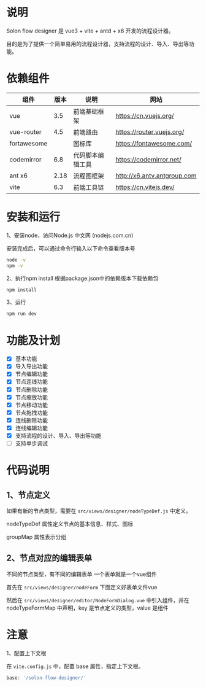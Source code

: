 # 说明
Solon flow designer 是 vue3 + vite + antd + x6 开发的流程设计器。

目的是为了提供一个简单易用的流程设计器，支持流程的设计、导入、导出等功能。

# 依赖组件
|组件|版本|说明|网站|
|-|-|-|-|
|vue|3.5|前端基础框架|https://cn.vuejs.org/|
|vue-router|4.5|前端路由|https://router.vuejs.org/|
|fortawesome||图标库|https://fontawesome.com/|
|codemirror|6.8|代码脚本编辑工具|https://codemirror.net/|
|ant x6|2.18|流程图框架|http://x6.antv.antgroup.com|
|vite|6.3|前端工具链|https://cn.vitejs.dev/|

# 安装和运行

1、安装node，访问Node.js 中文网 (nodejs.com.cn)

安装完成后，可以通过命令行输入以下命令查看版本号
```bash
node -v
npm -v
```

2、执行npm install
根据package.json中的依赖版本下载依赖包

```bash
npm install
```

3、运行

```bash
npm run dev
```

# 功能及计划
- [x] 基本功能
- [x] 导入导出功能
- [x] 节点编辑功能
- [x] 节点连线功能
- [x] 节点删除功能
- [x] 节点缩放功能
- [x] 节点移动功能
- [x] 节点拖拽功能
- [x] 连线删除功能
- [x] 连线编辑功能
- [x] 支持流程的设计、导入、导出等功能
- [ ] 支持单步调试

# 代码说明

## 1、节点定义

如果有新的节点类型，需要在 `src/views/designer/nodeTypeDef.js` 中定义。

nodeTypeDef 属性定义节点的基本信息、样式、图标

groupMap 属性表示分组

## 2、节点对应的编辑表单

不同的节点类型，有不同的编辑表单
一个表单就是一个vue组件

首先在 `src/views/designer/nodeForm` 下面定义好表单文件vue

然后在 `src/views/designer/editor/NodeFormDialog.vue` 中引入组件，并在 nodeTypeFormMap 中声明，key 是节点定义的类型，value 是组件




# 注意

1、配置上下文根

在 `vite.config.js` 中，配置 base 属性，指定上下文根。

```js
base: '/solon-flow-designer/'
```
